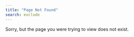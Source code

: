 ```yaml
---
title: "Page Not Found"
search: exclude
---  
```


Sorry, but the page you were trying to view does not exist.


